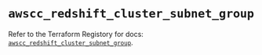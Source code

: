 # `awscc_redshift_cluster_subnet_group`

Refer to the Terraform Registory for docs: [`awscc_redshift_cluster_subnet_group`](https://registry.terraform.io/providers/hashicorp/awscc/0.70.0/docs/resources/redshift_cluster_subnet_group).
